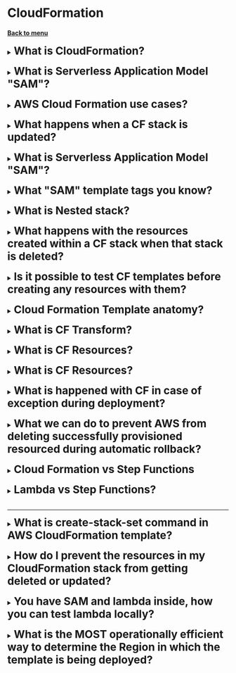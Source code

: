 <h1>CloudFormation</h1> 
<h4> 

[Back to menu](..%2F..%2FMenu.md)

</h4>

[//]: # (What is CloudFornmation?)

<details>
    <summary>
        <b><big><big><big>
            What is CloudFormation?
        </big></big></big></b>
    </summary>

AWS CloudFormation is a service that helps you model
and set up your AWS resources so that you can spend
less time managing those resources and more
time focusing on your applications that run in AWS.

Workflow:

- can use YAML or JSON templates
- need to be uploaded to S3
- CloudFormation Service reads template and males api calls
- CloudFormation Stack — this is a resulting set of resources that
  are build by CloudFormation

</details>
<br>

[//]: # (What are the benefits of AWS Cloud Formation?)

<details>
    <summary>
        <b><big><big><big>
            What is Serverless Application Model "SAM"?
        </big></big></big></b>
    </summary>

**AWS CloudFormation offers several benefits:**
Infrastructure as Code: AWS CloudFormation is essentially **infrastructure as code**,
which can create a seamless clone of the server configuration at any time. 
This allows for the infrastructure to be deployed quickly, reliably, and repeatedly.

**Simplified Infrastructure Management:** 
AWS CloudFormation simplifies the management of AWS infrastructure resources 
by assisting in simple modeling and setting up with ease in an orderly manner. 
It allows you to spend less time managing those resources 
and more time focusing on your applications that run in AWS.

**Quick Replication of Infrastructure:** If your application requires additional 
availability, you can easily replicate your infrastructure in multiple regions
using the same CloudFormation template.

**Easy Control and Tracking of Infrastructure Changes:** 
AWS CloudFormation allows you to easily control 
and track changes to your infrastructure. 
If problems occur after you complete an update, 
you can easily roll back your infrastructure to the original settings.

**Automation:** AWS CloudFormation helps to automate the process of creating,
configuring, and managing AWS resources.

**Template-Based Design:** It is easier to build a CloudFormation using
a template design which can be designed with respect to user preference. 
A template describes all your resources and their properties.

In summary, AWS CloudFormation is a powerful tool that can help manage, 
replicate, and track changes to your AWS infrastructure 
in a simplified and automated manner.

https://www.gangboard.com/blog/aws-cloudformation/

</details>
<br>

[//]: # (AWS Cloud Formation use cases?)

<details>
    <summary>
        <b><big><big><big>
            AWS Cloud Formation use cases?
        </big></big></big></b>
    </summary>

AWS CloudFormation can be used in a variety of scenarios, including but not limited to:

**Manage Infrastructure with DevOps:** 
AWS CloudFormation can automate, test, 
and deploy infrastructure templates with continuous integration 
and delivery (CI/CD) automations.

**Scale Production Stacks:** 
It can run anything from a single Amazon Elastic Compute Cloud (EC2) 
instance to a complex multi-region application.

**Share Best Practices:** It can define an Amazon Virtual Private Cloud (VPC)
subnet or provisioning services like AWS OpsWorks or 
Amazon Elastic Container Service (ECS) with ease.

**Simplify Infrastructure Management:** 
For a scalable web application that also includes a backend database, 
you might use an Auto Scaling group, an Elastic Load Balancing load balancer, 
and an Amazon Relational Database Service database instance.

**Quickly Replicate Your Infrastructure:** 
If your application requires additional availability,
you can easily replicate it in multiple regions so that
if one region becomes unavailable, your users can still use 
your application in other regions.

**Easily Control and Track Changes to Your Infrastructure:**
In some cases, you might have underlying resources that you want to upgrade incrementally.

https://aws.amazon.com/ru/cloudformation/
https://docs.aws.amazon.com/AWSCloudFormation/latest/UserGuide/Welcome.html

</details>
<br>

[//]: # (What happens when a CF stack is updated?)

<details>
    <summary>
        <b><big><big><big>
            What happens when a CF stack is updated?
        </big></big></big></b>
    </summary>

When a CloudFormation (CF) stack is updated, the following steps occur:

**Submit Changes:** You submit changes, such as new input 
parameter values or an updated template

**Comparison:** AWS CloudFormation compares the changes
you submit with the current state of your stack.

**Update Resources:** AWS CloudFormation updates only the changed resources.

**Update Methods: AWS CloudFormation provides two methods for updating stacks:** 
direct update or creating and executing change sets.
- Direct Update: When you directly update a stack, you submit 
changes and AWS CloudFormation immediately deploys them
- Change Sets: With change sets, you can preview the changes 
AWS CloudFormation will make to your stack,
and then decide whether to apply those changes

AWS CloudFormation сравнивает отправляемые вами изменения
с текущим состоянием вашего стека и обновляет только измененные ресурсы.

</details>
<br>

[//]: # (What is Serverless Application Model "SAM"?)

<details>
    <summary>
        <b><big><big><big>
            What is Serverless Application Model "SAM"?
        </big></big></big></b>
    </summary>

Define and provision serverless applications using CloudFormation

consists of

- sam package
    - packages your application and uploads to S3
- sam deploy
    - deploys your serverless app using CloudFormation

</details>
<br>

[//]: # (What "SAM" template tags you know?)

<details>
    <summary>
        <b><big><big><big>
            What "SAM" template tags you know?
        </big></big></big></b>
    </summary>

    AWSTemplateFormatVersion: '2010-09-09'
    Transform: 'AWS::Serverless-2016-10-31'
    Resources:
      MyFunction:
        Type: 'AWS::Serverless::Function'
        Properties:
          Handler: index.handler 
          //Function within your code that is called to begin execution.
          Runtime: nodejs6.10
          //The runtime environment.
          CodeUri: 's3://my-bucket/function.zip'

</details>
<br>

[//]: # (What is Nested stack?)

<details>
    <summary>
        <b><big><big><big>
            What is Nested stack?
        </big></big></big></b>
    </summary>

A Nested Stack in AWS CloudFormation is a stack created as part of another stack.
You create a nested stack within another stack by using 
the AWS::CloudFormation::Stack resource. 
As your infrastructure grows, common patterns 
can emerge in which you declare the same components in multiple templates

Here are some key points about nested stacks:

- **Efficiency:** Reusing common template patterns using nested stacks
is efficient and considered a best practice in CloudFormation.

- **Hierarchy of Stacks:** Nested stacks can themselves contain other nested stacks,
resulting in a hierarchy of stacks

- **Stack Operations:** Certain stack operations, such as stack updates, 
should be initiated from 
the root stack rather than performed directly on nested stacks themselves

- **Template-Based Design:** You can separate out these common 
components and create dedicated templates for them.

[![img](https://docs.aws.amazon.com/AWSCloudFormation/latest/UserGuide/images/cfn-console-nested-stacks.png)]

</details>
<br>

[//]: # (What happens with the resources created within a CF stack when that stack is deleted?)

<details>
    <summary>
        <b><big><big><big>
            What happens with the resources created within a CF stack when that stack is deleted?
        </big></big></big></b>
    </summary>

When a CloudFormation (CF) stack is deleted, 
AWS CloudFormation deletes all the resources 
that were created as part of that stack1. Here’s the process in detail:

- **Delete Stack Command:** You initiate the delete stack command.

- **Resource Deletion:** AWS CloudFormation deletes all 
the resources associated with the stack. 
The resources are deleted in the reverse order of their creation.

- **Stack Deletion:** Once all the resources are deleted,
the stack itself is deleted.

- **Rollback on Failure:** If a resource can’t be deleted,
any remaining resources are retained until the stack can be successfully deleted.
AWS CloudFormation rolls the stack back and automatically 
deletes any resources that were created.

Please note that you are charged for the stack resources 
for the time they were operating, even if you deleted the stack right away. 
Also, it’s important to remember that some resources might not 
be deleted if there are dependencies outside the stack.

https://docs.aws.amazon.com/AWSCloudFormation/latest/UserGuide/aws-resource-cloudformation-stack.html
https://docs.aws.amazon.com/AWSCloudFormation/latest/UserGuide/cfn-whatis-concepts.html
https://docs.aws.amazon.com/AWSCloudFormation/latest/UserGuide/stacks.html

</details>
<br>

[//]: # (Is it possible to test CF templates before creating any resources with them?)

<details>
    <summary>
        <b><big><big><big>
           Is it possible to test CF templates before creating any resources with them?
        </big></big></big></b>
    </summary>

Yes, it is possible to test AWS CloudFormation (CF) templates 
before creating any resources with them. 
Here are a few methods:

* **Validate the Template:** AWS provides a command aws cloudformation 
validate-template that checks your template for syntax errors. 
However, this command only checks the syntax of your template 
and does not ensure that the property values specified for a resource 
are valid for that resource. 
It also does not determine the number of resources that will 
exist when the stack is created.
 
* **Use AWS CloudFormation Linter (cfn-lint):** 
This tool validates your CloudFormation templates against the AWS CloudFormation Resource Specification2. It checks for valid values for resource properties and best practices2. Plugins for cfn-lint are available for a number of code editors2.
 
* **Create Change Sets:** 
Before updating your stacks, you can create change sets.
This allows you to see how the changes might impact your resources.

Please note that there is no sandbox or test area for AWS CloudFormation stacks,
so you will be charged for the resources you create during testing. 
Therefore, it’s recommended to delete any resources or 
stacks once you’re done testing to avoid unnecessary charges.

</details>
<br>

[//]: # (Cloud Formation Template anatomy?)

<details>
    <summary>
        <b><big><big><big>
           Cloud Formation Template anatomy?
        </big></big></big></b>
    </summary>

    ---
    AWSTemplateFormatVersion: "version date"
    // The AWS CloudFormation template version that the template conforms to
    
    Description:
    String
    // A text string that describes the template.
    
    Metadata:
    template metadata
    // Objects that provide additional information about the template.
    
    Parameters:
    set of parameters
    // Values to pass to your template at runtime
    
    Rules:
    set of rules
    // Validates a parameter or a combination of parameters passed 
    // to a template during a stack creation or stack update.
    
    Mappings:
    set of mappings
    // keys and associated values that you can use to specify conditional
    // parameter values, similar to a lookup table. 
    
    Conditions:
    set of conditions
    // Conditions that control whether certain resources
    
    Transform:
    set of transforms
    // For serverless applications (also referred to as Lambda-based applications),
    //  specifies the version of the AWS Serverless Application Model (AWS SAM) 
    //  to use.
    
    Resources:
    set of resources
    // Specifies the stack resources and their properties like EC2
    
    Outputs:
    set of outputs
    // Describes the values that are returned whenever 
    // you view your stack's properties.

</details>
<br>

[//]: # (What is CF Transform?)

<details>
    <summary>
        <b><big><big><big>
           What is CF Transform?
        </big></big></big></b>
    </summary>

The optional Transform section specifies one or more macros 
that AWS CloudFormation uses to process your template. 

The Transform section builds on the simple, 
declarative language of AWS CloudFormation with a powerful macro system.

    // Start of processable content for MyMacro and AWS::Serverless
    Transform:
    - MyMacro
    - 'AWS::Serverless'

</details>
<br>

[//]: # (What is CF Resources?)

<details>
    <summary>
        <b><big><big><big>
           What is CF Resources?
        </big></big></big></b>
    </summary>

The Resources section defines the resources you are provisioning. 
Outputs are used to output user defined data relating to the resources 
you have built and can also be used as input to another CloudFormation stack. 
Transforms are used to reference code located in S3.

    Resources:
      MyEC2Instance:
        Type: "AWS::EC2::Instance"
        Properties:
          ImageId: "ami-0ff8a91507f77f867"

</details>
<br>

[//]: # (What is CF Outputs?)

<details>
    <summary>
        <b><big><big><big>
           What is CF Resources?
        </big></big></big></b>
    </summary>

The Resources section defines the resources you are provisioning.
Outputs are used to output user defined data relating to the resources
you have built and can also be used as input to another CloudFormation stack.
Transforms are used to reference code located in S3.

    Resources:
      MyEC2Instance:
        Type: "AWS::EC2::Instance"
        Properties:
          ImageId: "ami-0ff8a91507f77f867"

</details>
<br>

[//]: # (What is happened with CF in case of exception during deployment?)

<details>
    <summary>
        <b><big><big><big>
           What is happened with CF in case of exception during deployment?
        </big></big></big></b>
    </summary>

The Outputs section is used to output user-defined data relating 
to the resources you have built. 
You can also use the Export field within the Outputs section 
to export values to be used as input for another CloudFormation stack.


    Outputs:
      Logical ID:
        Description: Information about the value
        Value: Value to return
        Export:
        Name: Name of resource to export

</details>
<br>

[//]: # (What we can do to prevent AWS from deleting successfully provisioned resourced during automatic rollback?)

<details>
    <summary>
        <b><big><big><big>
           What we can do to prevent AWS from deleting successfully provisioned resourced during automatic rollback?
        </big></big></big></b>
    </summary>

- In the CloudFormation console, for Stack failure options, 
select "Preserve successfully provisioned resources"
- Use the "--disable-rollback" flag with the AWS CLI

</details>
<br>

[//]: # (Cloud Formation vs Step Functions?)

<details>
    <summary>
        <b><big><big><big>
           Cloud Formation vs Step Functions
        </big></big></big></b>
    </summary>

- **Cloud Formation** -  deploy AWS resources using an
infrastructure-as-code (IaC) approach
- **Step Functions** - build and model your serverless application

</details>
<br>

[//]: # (Lambda vs Step Functions?)

<details>
    <summary>
        <b><big><big><big>
           Lambda vs Step Functions?
        </big></big></big></b>
    </summary>

- Lambda allows developers to run code in the cloud without requiring 
them to configure the underlying infrastructure,
operating systems, or runtime.
  **However, it does not provide any orchestration capabilities.**

- Step Functions is a visual workflow service that helps developers 
use AWS services to build distributed applications.
It automatically triggers and tracks each step and **retries when there are errors**,
so your application executes in order and as expected.

</details>
<br>

---

[//]: # (what is create-stack-set command in AWS CloudFormation template?)

<details>
    <summary>
        <b><big><big><big>
           What is create-stack-set command in AWS CloudFormation template?
        </big></big></big></b>
    </summary>

Use the AWS CLI create-stack-set command to create a stack set 
in the desired Regions. 

AWS Cloud Formation Stack Sets allow developers to deploy Cloud Formation
stacks across multiple AWS accounts and regions with a single Cloud Formation
template. 

By using the AWS CLI create-stack-set command, 
the developer can deploy the same Cloud Formation stack to multiple 
regions without additional application code, 
thereby meeting the requirement for geographic load testing of an API.

Reference:
https://aws.amazon.com/ru/about-aws/whats-new/2021/04/deploy-cloudformation-stacks-concurrently-across-multiple-aws-regions-using-aws-cloudformation-stacksets/

</details>
<br>

[//]: # (How do I prevent the resources in my CloudFormation stack from getting deleted or updated?)

<details>
    <summary>
        <b><big><big><big>
           How do I prevent the resources in my CloudFormation stack from getting deleted or updated?
        </big></big></big></b>
    </summary>

To prevent deletion or updates to resources in a CloudFormation stack, you can:

- Set the DeletionPolicy attribute to prevent the deletion of an 
individual resource at the stack level.
- Use AWS Identity and Access Management (IAM) policies 
to restrict the ability of users to delete or update a stack and its resources.
- Assign a stack policy to prevent updates to stack resources.
- Turn on termination protection to prevent users from deleting
the stack from the AWS CloudFormation console

</details>
<br>

[//]: # (You have SAM and lambda inside, how you can test lambda locally?)

<details>
    <summary>
        <b><big><big><big>
           You have SAM and lambda inside, how you can test lambda locally?
        </big></big></big></b>
    </summary>

The developer can test a specific Lambda function locally by choosing option:
Run the cdk synth and sam local invoke commands with 
the function construct identifier and the path 
to the synthesized CloudFormation template.

The cdk synth command synthesizes and prints the CloudFormation
template for this stack to the console.

The sam local invoke command allows you to invoke 
Lambda functions locally for testing.

</details>
<br>

[//]: # (What is the MOST operationally efficient way to determine the Region in which the template is being deployed?)

<details>
    <summary>
        <b><big><big><big>
           What is the MOST operationally efficient way to determine the Region in which the template is being deployed?
        </big></big></big></b>
    </summary>

Use the AWS::Region pseudo parameter.

AWS CloudFormation provides a set of pseudo parameters that are predefined 
by AWS CloudFormation. 

You can use them the same way as you would a parameter, 
as the argument for the Ref function. 

The AWS::Region pseudo parameter is a value that AWS CloudFormation 
resolves as the region where the stack is created

</details>
<br>



